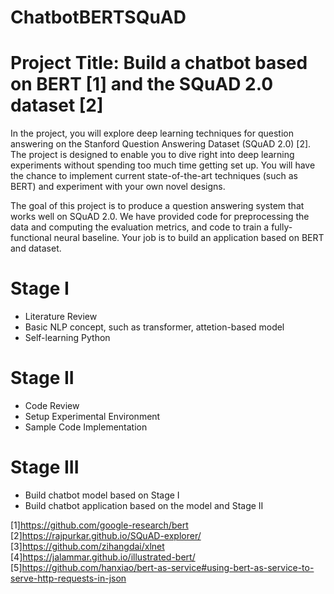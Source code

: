 # ChatbotBERTSQuAD

# Project Title: Build a chatbot based on BERT [1] and the SQuAD 2.0 dataset [2]

In the project, you will explore deep learning techniques for question answering on the Stanford Question Answering Dataset (SQuAD 2.0) [2]. The project is designed to enable you to dive right into deep learning experiments without spending too much time getting set up. You will have the chance to implement current state-of-the-art techniques (such as BERT) and experiment with your own novel designs.

The goal of this project is to produce a question answering system that works well on SQuAD 2.0. We have provided code for preprocessing the data and computing the evaluation metrics, and code to train a fully-functional neural baseline. Your job is to build an application based on BERT and dataset.

# Stage I

  - Literature Review
  - Basic NLP concept, such as transformer, attetion-based model
  - Self-learning Python
  
# Stage II

  - Code Review
  - Setup Experimental Environment
  - Sample Code Implementation
  
# Stage III

  - Build chatbot model based on Stage I
  - Build chatbot application based on the model and Stage II

[1]https://github.com/google-research/bert \
[2]https://rajpurkar.github.io/SQuAD-explorer/ \
[3]https://github.com/zihangdai/xlnet \
[4]https://jalammar.github.io/illustrated-bert/ \
[5]https://github.com/hanxiao/bert-as-service#using-bert-as-service-to-serve-http-requests-in-json
